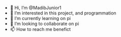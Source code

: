 - 👋 Hi, I’m @MadibJunior1
- 👀 I’m interested in this project, and programmation
- 🌱 I’m currently learning on pi
- 💞️ I’m looking to collaborate on pi
- 📫 How to reach me benefict

<!---
MadibJunior1/MadibJunior1 is a ✨ special ✨ repository because its `README.md` (this file) appears on your GitHub profile.
You can click the Preview link to take a look at your changes.
--->
